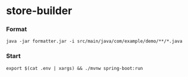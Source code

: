 # store-builder

### Format
```
java -jar formatter.jar -i src/main/java/com/example/demo/**/*.java
```
### Start
```
export $(cat .env | xargs) && ./mvnw spring-boot:run
```
